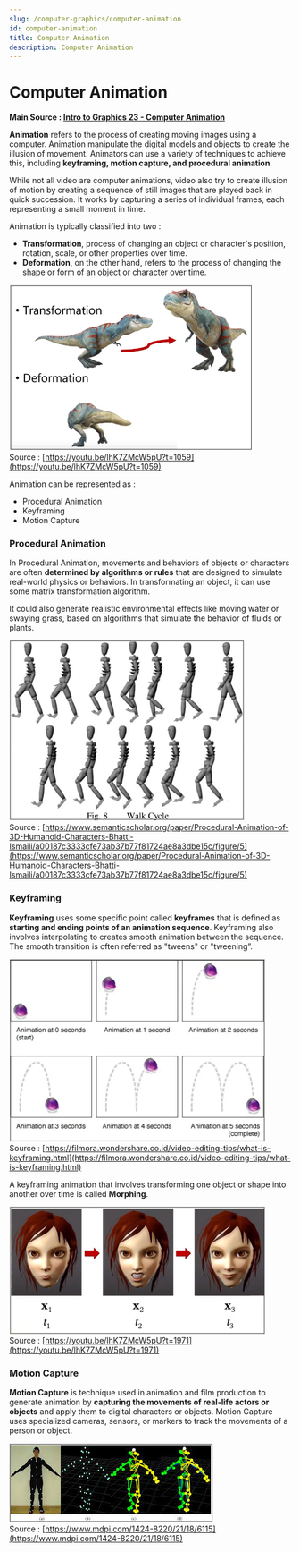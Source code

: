 ```yaml
---
slug: /computer-graphics/computer-animation
id: computer-animation
title: Computer Animation
description: Computer Animation
---
```


# Computer Animation

**Main Source : [Intro to Graphics 23 - Computer Animation](https://youtu.be/lhK7ZMcW5pU)**

**Animation** refers to the process of creating moving images using a computer. Animation manipulate the digital models and objects to create the illusion of movement. Animators can use a variety of techniques to achieve this, including **keyframing, motion capture, and procedural animation**.

While not all video are computer animations, video also try to create illusion of motion by creating a sequence of still images that are played back in quick succession. It works by capturing a series of individual frames, each representing a small moment in time.

Animation is typically classified into two :

- **Transformation**, process of changing an object or character's position, rotation, scale, or other properties over time.
- **Deformation**, on the other hand, refers to the process of changing the shape or form of an object or character over time.

![A dinosaur is transformed and deformed](./animation-type.png)  
Source : [https://youtu.be/lhK7ZMcW5pU?t=1059](https://youtu.be/lhK7ZMcW5pU?t=1059)

Animation can be represented as :

- Procedural Animation
- Keyframing
- Motion Capture

### Procedural Animation

In Procedural Animation, movements and behaviors of objects or characters are often **determined by algorithms or rules** that are designed to simulate real-world physics or behaviors. In transformating an object, it can use some matrix transformation algorithm.

It could also generate realistic environmental effects like moving water or swaying grass, based on algorithms that simulate the behavior of fluids or plants.

![A ragdoll walk cycle](./procedural-animation.png)  
Source : [https://www.semanticscholar.org/paper/Procedural-Animation-of-3D-Humanoid-Characters-Bhatti-Ismaili/a00187c3333cfe73ab37b77f81724ae8a3dbe15c/figure/5](https://www.semanticscholar.org/paper/Procedural-Animation-of-3D-Humanoid-Characters-Bhatti-Ismaili/a00187c3333cfe73ab37b77f81724ae8a3dbe15c/figure/5)

### Keyframing

**Keyframing** uses some specific point called **keyframes** that is defined as **starting and ending points of an animation sequence**. Keyframing also involves interpolating to creates smooth animation between the sequence. The smooth transition is often referred as "tweens" or "tweening”.

![A ball bouncing with keyframes](./keyframing.png)  
Source : [https://filmora.wondershare.co.id/video-editing-tips/what-is-keyframing.html](https://filmora.wondershare.co.id/video-editing-tips/what-is-keyframing.html)

A keyframing animation that involves transforming one object or shape into another over time is called **Morphing**.

![A face is morphed creating a different expression in each time](./morph.png)  
Source : [https://youtu.be/lhK7ZMcW5pU?t=1971](https://youtu.be/lhK7ZMcW5pU?t=1971)

### Motion Capture

**Motion Capture** is technique used in animation and film production to generate animation by **capturing the movements of real-life actors or objects** and apply them to digital characters or objects. Motion Capture uses specialized cameras, sensors, or markers to track the movements of a person or object.

![A human wearing a motion capture sensor and is captured to computer](./motion-capture.png)  
Source : [https://www.mdpi.com/1424-8220/21/18/6115](https://www.mdpi.com/1424-8220/21/18/6115)

